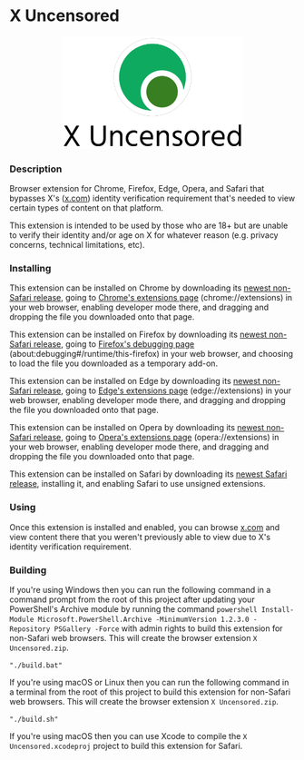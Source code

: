 # X Uncensored
<p align="center">
	<img alt="X Uncensored logo" src="logo.svg" width="320px">
</p>  

### Description
Browser extension for Chrome, Firefox, Edge, Opera, and Safari that bypasses X's ([x.com](https://x.com)) identity verification requirement that's needed to view certain types of content on that platform.

This extension is intended to be used by those who are 18+ but are unable to verify their identity and/or age on X for whatever reason (e.g. privacy concerns, technical limitations, etc).

### Installing
This extension can be installed on Chrome by downloading its [newest non-Safari release](https://github.com/NicolasFlamel1/X-Uncensored/releases), going to [Chrome's extensions page](chrome://extensions) (chrome://extensions) in your web browser, enabling developer mode there, and dragging and dropping the file you downloaded onto that page.

This extension can be installed on Firefox by downloading its [newest non-Safari release](https://github.com/NicolasFlamel1/X-Uncensored/releases), going to [Firefox's debugging page](about:debugging#/runtime/this-firefox) (about:debugging#/runtime/this-firefox) in your web browser, and choosing to load the file you downloaded as a temporary add-on.

This extension can be installed on Edge by downloading its [newest non-Safari release](https://github.com/NicolasFlamel1/X-Uncensored/releases), going to [Edge's extensions page](edge://extensions) (edge://extensions) in your web browser, enabling developer mode there, and dragging and dropping the file you downloaded onto that page.

This extension can be installed on Opera by downloading its [newest non-Safari release](https://github.com/NicolasFlamel1/X-Uncensored/releases), going to [Opera's extensions page](opera://extensions) (opera://extensions) in your web browser, enabling developer mode there, and dragging and dropping the file you downloaded onto that page.

This extension can be installed on Safari by downloading its [newest Safari release](https://github.com/NicolasFlamel1/X-Uncensored/releases), installing it, and enabling Safari to use unsigned extensions.

### Using
Once this extension is installed and enabled, you can browse [x.com](https://x.com) and view content there that you weren't previously able to view due to X's identity verification requirement.

### Building
If you're using Windows then you can run the following command in a command prompt from the root of this project after updating your PowerShell's Archive module by running the command `powershell Install-Module Microsoft.PowerShell.Archive -MinimumVersion 1.2.3.0 -Repository PSGallery -Force` with admin rights to build this extension for non-Safari web browsers. This will create the browser extension `X Uncensored.zip`.
```
"./build.bat"
```
If you're using macOS or Linux then you can run the following command in a terminal from the root of this project to build this extension for non-Safari web browsers. This will create the browser extension `X Uncensored.zip`.
```
"./build.sh"
```
If you're using macOS then you can use Xcode to compile the `X Uncensored.xcodeproj` project to build this extension for Safari.
